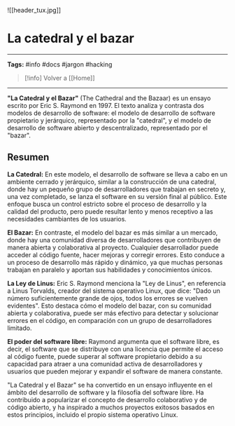 ![[header_tux.jpg]]
# La catedral y el bazar
***
**Tags:** #info #docs #jargon #hacking 

> [!info] Volver a [[Home]] 

---

**"La Catedral y el Bazar"** (The Cathedral and the Bazaar) es un ensayo escrito por Eric S. Raymond en 1997. El texto analiza y contrasta dos modelos de desarrollo de software: el modelo de desarrollo de software propietario y jerárquico, representado por la "catedral", y el modelo de desarrollo de software abierto y descentralizado, representado por el "bazar".

## Resumen

**La Catedral:** En este modelo, el desarrollo de software se lleva a cabo en un ambiente cerrado y jerárquico, similar a la construcción de una catedral, donde hay un pequeño grupo de desarrolladores que trabajan en secreto y, una vez completado, se lanza el software en su versión final al público. Este enfoque busca un control estricto sobre el proceso de desarrollo y la calidad del producto, pero puede resultar lento y menos receptivo a las necesidades cambiantes de los usuarios.

**El Bazar:** En contraste, el modelo del bazar es más similar a un mercado, donde hay una comunidad diversa de desarrolladores que contribuyen de manera abierta y colaborativa al proyecto. Cualquier desarrollador puede acceder al código fuente, hacer mejoras y corregir errores. Esto conduce a un proceso de desarrollo más rápido y dinámico, ya que muchas personas trabajan en paralelo y aportan sus habilidades y conocimientos únicos.

**La Ley de Linus:** Eric S. Raymond menciona la "Ley de Linus", en referencia a Linus Torvalds, creador del sistema operativo Linux, que dice: "Dado un número suficientemente grande de ojos, todos los errores se vuelven evidentes". Esto destaca cómo el modelo del bazar, con su comunidad abierta y colaborativa, puede ser más efectivo para detectar y solucionar errores en el código, en comparación con un grupo de desarrolladores limitado.

**El poder del software libre:** Raymond argumenta que el software libre, es decir, el software que se distribuye con una licencia que permite el acceso al código fuente, puede superar al software propietario debido a su capacidad para atraer a una comunidad activa de desarrolladores y usuarios que pueden mejorar y expandir el software de manera constante.

"La Catedral y el Bazar" se ha convertido en un ensayo influyente en el ámbito del desarrollo de software y la filosofía del software libre. Ha contribuido a popularizar el concepto de desarrollo colaborativo y de código abierto, y ha inspirado a muchos proyectos exitosos basados en estos principios, incluido el propio sistema operativo Linux.